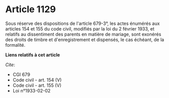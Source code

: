 # Article 1129

Sous réserve des dispositions de l'article 679-3°, les actes énumérés aux articles 154 et 155 du code civil, modifiés par la
loi du 2 février 1933, et relatifs au dissentiment des parents en matière de mariage, sont exonérés des droits de timbre et
d'enregistrement et dispensés, le cas échéant, de la formalité.

**Liens relatifs à cet article**

_Cite_:

  - CGI 679
  - Code civil - art. 154 (V)
  - Code civil - art. 155 (V)
  - Loi n°1933-02-02
